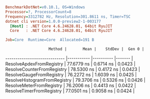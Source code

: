 ``` ini

BenchmarkDotNet=v0.10.1, OS=Windows
Processor=?, ProcessorCount=8
Frequency=3312782 Hz, Resolution=301.8611 ns, Timer=TSC
dotnet cli version=1.0.0-preview2-1-003177
  [Host] : .NET Core 4.6.24628.01, 64bit RyuJIT
  Core   : .NET Core 4.6.24628.01, 64bit RyuJIT

Job=Core  Runtime=Core  Allocated=191 B  

```
                       Method |       Mean |    StdDev |  Gen 0 |
----------------------------- |----------- |---------- |------- |
     ResolveApdexFromRegistry | 77.6779 ns | 0.6714 ns | 0.0423 |
   ResolveCounterFromRegistry | 78.5300 ns | 0.4172 ns | 0.0423 |
     ResolveGaugeFromRegistry | 76.2272 ns | 1.6039 ns | 0.0425 |
 ResolveHistogramFromRegistry | 79.3706 ns | 0.5326 ns | 0.0426 |
     ResolveMeterFromRegistry | 76.2006 ns | 0.4413 ns | 0.0422 |
     ResolveTimerFromRegistry | 77.0501 ns | 0.9058 ns | 0.0424 |

